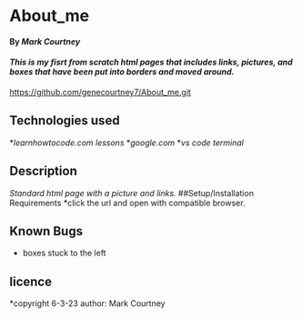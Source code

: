 # About_me
#### By _**Mark Courtney**_
#### _This is my fisrt from scratch html pages that includes links, pictures, and boxes that have been put into borders and moved around._
https://github.com/genecourtney7/About_me.git
## Technologies used
*_learnhowtocode.com lessons_
*_google.com_
*_vs code terminal_
## Description
_Standard html page with a picture and links._
##Setup/Installation Requirements
*click the url and open with compatible browser. 
## Known Bugs
* boxes stuck to the left
## licence 
*copyright 6-3-23 author: Mark Courtney
